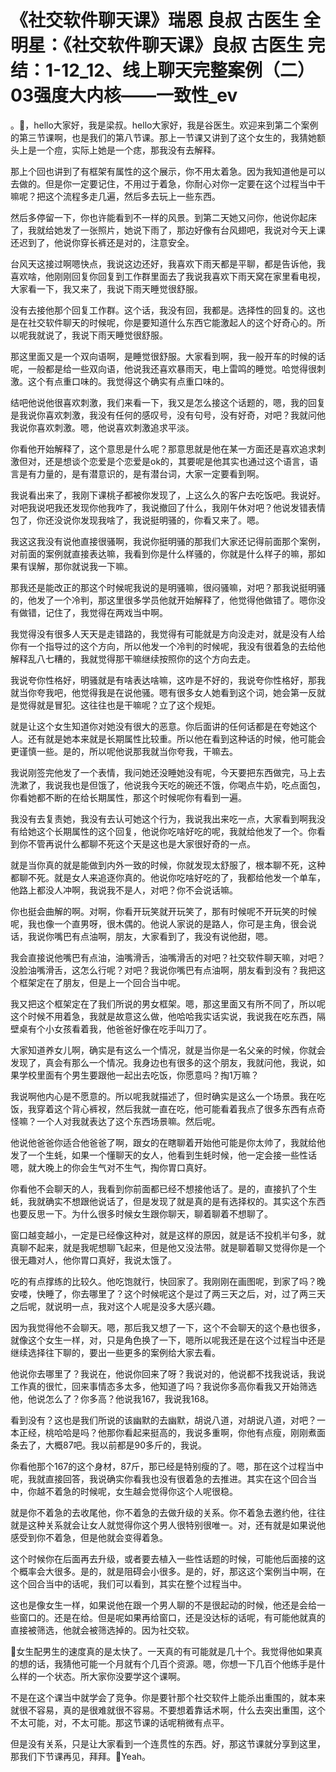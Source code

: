 # 《社交软件聊天课》瑞恩 良叔 古医生 全明星：《社交软件聊天课》良叔 古医生 完结：1-12_12、线上聊天完整案例（二）03强度大内核——一致性_ev

。🎼，hello大家好，我是梁叔。hello大家好，我是谷医生。欢迎来到第二个案例的第三节课啊，也是我们的第八节课。那上一节课又讲到了这个女生的，我猜她额头上是一个痘，实际上她是一个痣，那我没有去解释。

那上个回也讲到了有框架有属性的这个展示，你不用太着急。因为我知道他是可以去做的。但是你一定要记住，不用过于着急，你耐心对你一定要在这个过程当中干嘛呢？把这个流程多走几遍，然后多去玩上一些东西。

然后多停留一下，你也许能看到不一样的风景。到第二天她又问你，他说你起床了，我就给她发了一张照片，她说下雨了，那边好像有台风翅吧，我说对今天上课还迟到了，他说你穿长裤还是对的，注意安全。

台风天这接过啊嗯快点，我说这边还好，我喜欢下雨天都是平聊，都是告诉他，我喜欢啥，他刚刚回复你回复到工作群里面去了我说我喜欢下雨天窝在家里看电视，大家看一下，我又来了，我说下雨天睡觉很舒服。

没有去接他那个回复工作群。这个话，我没有回，我都是。选择性的回复的。这也是在社交软件聊天的时候呢，你是要知道什么东西它能激起人的这个好奇心的。所以呢我就说了，我说下雨天睡觉很舒服。

那这里面又是一个双向语啊，是睡觉很舒服。大家看到啊，我一般开车的时候的话呢，一般都是给一些双向语，他说我还喜欢暴雨天，电上雷鸣的睡觉。哈觉得很刺激。这个有点重口味的。我觉得这个确实有点重口味的。

结吧他说他很喜欢刺激，我们来看一下，我又是怎么接这个话题的，嗯，我的回复是我说你喜欢刺激，我没有任何的感叹号，没有句号，没有好奇，对吧？我就问他我说你喜欢刺激。嗯，他说喜欢刺激追求平淡。

你看他开始解释了，这个意思是什么呢？那意思就是他在某一方面还是喜欢追求刺激但对，还是想谈个恋爱是个恋爱是ok的，其要呢是他其实也通过这个语言，语言是有力量的，是有潜意识的，是有潜台词，大家一定要看到啊。

我说看出来了，我刚下课桃子都被你发现了，上这么久的客户去吃饭吧。我说好。对吧我说吧我还发现你他我咋了，我说撤回了什么，我刚午休对吧？他说发错表情包了，你还没说你发现我啥了，我说挺明骚的，你看又来了。嗯。

我这这我没有说他直接很骚啊，我说你挺明骚的那我们大家还记得前面那个案例，对前面的案例就直接表达嘛，我看到你是什么样骚的，你就是什么样子的嘛，那如果有误解，那你就说我一下嘛。

那我还是能改正的那这个时候呢我说的是明骚嘛，很闷骚嘛，对吧？那我说挺明骚的，他发了一个冷判，那这里很多学员他就开始解释了，他觉得他做错了。嗯你没有做错，记住了，我觉得在两戏当中啊。

我觉得没有很多人天天是走错路的，我觉得有可能就是方向没走对，就是没有人给你有一个指导过的这个方向，所以他发一个冷判的时候呢，我没有很着急的去给他解释乱八七糟的，我就觉得那干嘛继续按照你的这个方向去走。

我说夸你性格好，明骚就是有啥表达啥嘛，这咋是不好的，我说夸你性格好，那我就当你夸我吧，他觉得我是在说他骚。嗯有很多女人她看到这个词，她会第一反就是觉得就是冒犯。这往往也是干嘛呢？立了这个规矩。

就是让这个女生知道你对她没有很大的恶意。你后面讲的任何话都是在夸她这个人。还有就是她本来就是长期属性比较重。所以他在看到这种话的时候，他可能会更谨慎一些。是的，所以呢他说那我就当你夸我，干嘛去。

我说刚签完他发了一个表情，我问她还没睡她没有呢，今天要把东西做完，马上去洗漱了，我说我也是但饿了，他说我今天吃的碗还不饿，你喝点牛奶，吃点面包，你看她都不断的在给长期属性，那这个时候呢你有看到一遍。

我没有去复责她，我没有去认可她这个行为，我说我出来吃一点，大家看到啊我没有给她这个长期属性的这个回复，他说你吃啥好吃的呢，我就给他发了一个。你看到你不管再说什么都聊不死这个天是这也是大家很好奇的一点。

就是当你真的就是能做到内外一致的时候，你就发现太舒服了，根本聊不死，这种都聊不死。就是女人来追逐你真的。他说你吃啥好吃的了，我都给他发一个单车，他路上都没人冲啊，我说我不是人，对吧？你不会说话嘛。

你也挺会曲解的啊。对啊，你看开玩笑就开玩笑了，那有时候呢不开玩笑的时候呢，我也像一个直男呀，很木偶的。他说人家说的是路人，你可是主角，很会说话，我说你嘴巴有点油啊，朋友，大家看到了，我没有说他甜，嗯。

我会直接说他嘴巴有点油，油嘴滑舌，油嘴滑舌的对吧？社交软件聊天嘛，对吧？没脸油嘴滑舌，这怎么行呢？对吧？我说你嘴巴有点油啊，朋友看到没有？我把这个框架定在了朋友，但是上一个回合当中呢。

我又把这个框架定在了我们所说的男女框架。嗯，那这里面又有所不同了，所以呢这个时候不用着急，我就是故意这么做，他哈哈我实话实说，我说我在吃东西，隔壁桌有个小女孩看着我，他爸爸好像在吃手叫刀了。

大家知道养女儿啊，确实是有这么一个情况，就是当你是一名父亲的时候，你就会发现了，真会有那么一个情况。我身边也有很多的这个朋友，我就问他，我说，如果学校里面有个男生要跟他一起出去吃饭，你愿意吗？掏1万嘛？

我说啊他内心是不愿意的。所以呢我就描述了，但时确实是这么一个场景。我在吃饭，我穿着这个背心裤衩，然后我就一直在吃，他可能看着我点了很多东西有点奇怪嘛？一个人对我就表达了这个东西场景嘛。然后呢。

他说他爸爸你适合他爸爸了啊，跟女的在瞎聊着开始他可能是你太帅了，我就给他发了一个生蚝，如果一个懂聊天的女人，他看到生蚝时候，他一定会接一些性话嗯，就大晚上的你会生气对不生气，掏你胃口真好。

你看他不会聊天的人，我看到你前面都已经不想接他话了。是的，直接扒了个生蚝，我就确实不想跟他说话了，但是发现了就是真的是有选择权的。其实这个东西也要反思一下。为什么很多时候女生跟你聊天，聊着聊着不想聊了。

窗口越变越小，一定是已经像这种对，就是这样的原因，就是话不投机半句多，就真聊不起来，就是我呢想聊飞起来，但是他又没法带。就是聊着聊又觉得你是一个很无趣对人，他你胃口真好，我说太饿了。

吃的有点撑练的比较久。他吃饱就行，快回家了。我刚刚在画图呢，到家了吗？晚安喽，快睡了，你去哪里了？这个时候呢这个是过了两三天之后，对，过了两三天之后呢，就说明一点，我对这个人呢是没多大感兴趣。

因为我觉得他不会聊天。嗯，那后我又想了一下，这个不会聊天的这个悬也很多，就像这个女生一样，对，只是角色换了一下，嗯所以呢我还是在这个过程当中还是继续选择往下聊的，要出一些更多的案例给大家去看。

他说你去哪里了？我说在，他说你回来了呀？我说对的，他说都不找我说话，我说工作真的很忙，回来事情态多太多，他知道了吗？我说你多高你看我又开始筛选他，他说怎么了？你多高？他说我167，我说我168。

看到没有？这也是我们所说的该幽默的去幽默，胡说八道，对胡说八道，对吧？一本正经，桃哈哈是吗？他那你看起来挺高的，我说多重啊，你他有点瘦，刚刚煮面条去了，大概87吧。我以前都是90多斤的，我说。

你看他那个167的这个身材，87斤，那已经是特别瘦的了。嗯，那在这个过程当中呢，我就直接回答，我说确实你看我也没有很着急的去推进。其实在这个回合当中，你越不着急的时候呢，女生越会觉得你这个人呢很稳。

就是你不着急的去收尾他，你不着急的去做升级的关系。你不着急去邀约他，往往就是这种关系就会让女人就觉得你这个男人很特别很唯一。对，还有就是如果说他感受到你不着急，但是他就会变得着急。

这个时候你在后面再去升级，或者要去植入一些性话题的时候，可能他后面接的这个概率会大很多。是的，就是阻碍会小很多。是的，好，那这这个案例当中啊，在这个回合当中的话呢，我们可以看到，其实在整个过程当中。

这也是像女生一样，如果说他在跟一个男人聊的不是很起动的时候，他还是会给一些窗口的。还是在给。但是呢如果再给窗口，还是没达标的话呢，有可能他就真的直接被筛选，他就会被筛选掉的。因为社交软。

🎼女生配男生的速度真的是太快了。一天真的有可能就是几十个。我觉得他如果真的想的话，我猜他可能一个月就有个几百个资源。嗯，你想一下几百个他练手是什么样的一个状态。所大家你没要学这个课啊。

不是在这个课当中就学会了竞争。你是要针那个社交软件上能杀出重围的，就本来就很不容易，真的是很难就很不容易。不要想着靠话术啊，什么去突出重围，这个不太可能，对，不太可能。那这节课的话呢稍微有点平。

但是没有关系，只是让大家看到一个连贯性的东西。好，那这节课就分享到这里，那我们下节课再见，拜拜。🎼Yeah。

